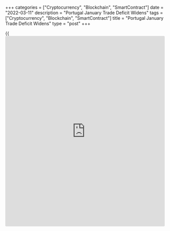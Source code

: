 +++
categories = ["Cryptocurrency", "Blockchain", "SmartContract"]
date = "2022-03-11"
description = "Portugal January Trade Deficit Widens"
tags = ["Cryptocurrency", "Blockchain", "SmartContract"]
title = "Portugal January Trade Deficit Widens"
type = "post"
+++

{{<iframe id="large-banner" src="https://www.bounty.group/#slide=11.0" width="100%" height="600" scrolling="no" style="border: 0px solid rgb(216, 221, 230); border-radius: 3px;">}}

Portugal's trade deficit in January widened from a year ago, as export
growth eased and imports rose at a faster annual pace, figures from
Statistics Portugal showed on Friday.

The trade deficit worsened EUR 1.939 billion from EUR 898 million in the
same month last year. In December, the deficit was EUR 2.424 million.

Exports rose 22.2 percent year-on-year in January, after a 24.1 percent
growth in December.

Imports grew 37.5 percent annually in January, following a 35.1 percent
rise in the previous month.

Exports and imports of industrial supplies and imports of fuels and
lubricants were significant in January, the statistical office said.

On a month-on-month basis, exports increased 6.6 percent, while imports
declined 1.8 percent.

For comments and feedback [contact](https://www.playgroundfx.com/contact/): editorial@rtt[news](https://www.letsplayfx.com/blog/forex-news-website/).com

[Economic News][1]

 **What parts of the world are seeing the best (and worst) economic
performances lately? Click[here][2] to check out our [Econ Scorecard][2]
and find out! See up-to-the-moment [ranking](https://www.playgroundfx.com/blog/crypto-exchange-ranking/)s for the best and worst
performers in [GDP][2], [unemployment rate][3], [inflation][4] and much
more.**

   1. www.rtt[news](https://www.letsplayfx.com/blog/forex-news-website/).com/Content/EconomicNews.aspx
   2. www.rtt[news](https://www.letsplayfx.com/blog/forex-news-website/).com/economic-scorecard/world-rank/GDP/highest-performance.aspx
   3. www.rtt[news](https://www.letsplayfx.com/blog/forex-news-website/).com/economic-scorecard/world-rank/unemployment-rate/lowest-performance.aspx
   4. www.rtt[news](https://www.letsplayfx.com/blog/forex-news-website/).com/economic-scorecard/world-rank/CPI/highest-performance.aspx